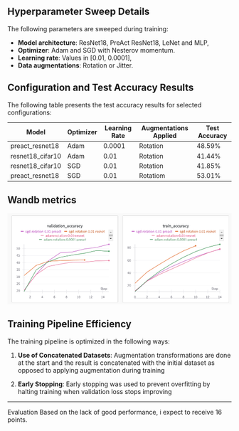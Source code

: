 
## Hyperparameter Sweep Details
The following parameters are sweeped during training: 
- **Model architecture**: ResNet18, PreAct ResNet18, LeNet and MLP, 
- **Optimizer**: Adam and SGD with Nesterov momentum.
- **Learning rate**: Values in [0.01, 0.0001], 
- **Data augmentations**: Rotation or Jitter.


## Configuration and Test Accuracy Results
The following table presents the test accuracy results for selected configurations:


| Model             | Optimizer  | Learning Rate | Augmentations Applied | Test Accuracy |
|-------------------|------------|---------------|-----------------------|---------------|
| preact_resnet18   | Adam       | 0.0001        | Rotation              | 48.59%        |
| resnet18_cifar10  | Adam       | 0.01          | Rotation              | 41.44%        |
| resnet18_cifar10  | SGD        | 0.01          | Rotation              | 41.85%        |
| preact_resnet18   | SGD        | 0.01          | Rotatiom              | 53.01%        |

## Wandb metrics
![image.png](wandb_metrics.png)
## Training Pipeline Efficiency
The training pipeline is optimized in the following ways:
1. **Use of Concatenated Datasets**: Augmentation transformations are done at the start and the result is concatenated with the initial dataset as opposed to applying augmentation during training

2. **Early Stopping**: Early stopping was used to prevent overfitting by halting training when validation loss stops improving

---

Evaluation
Based on the lack of good performance, i expect to receive 16 points.

